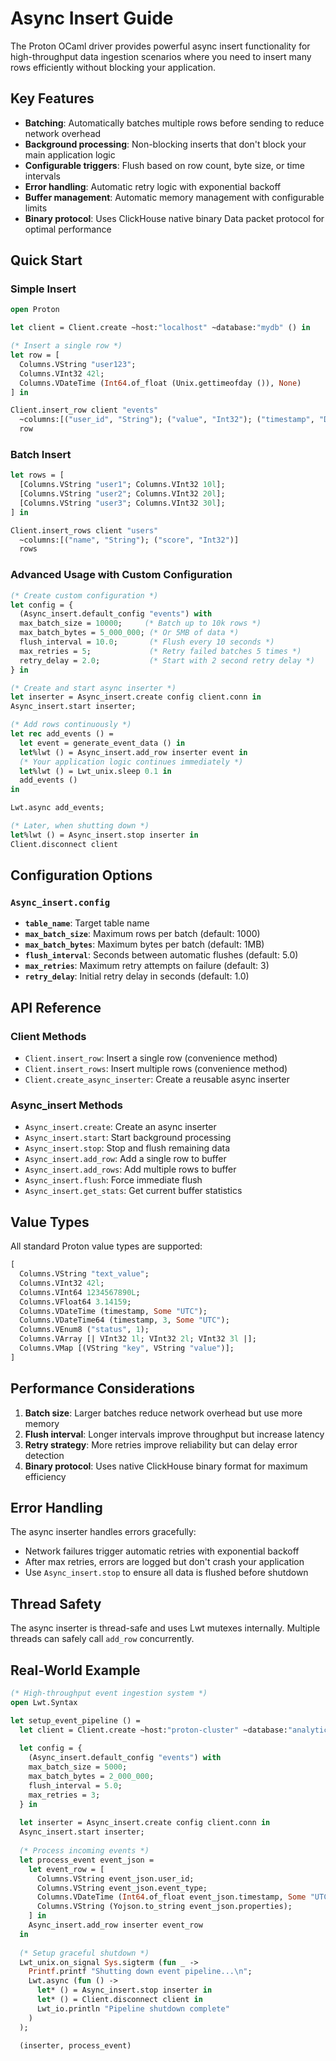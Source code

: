 # Async Insert Guide

The Proton OCaml driver provides powerful async insert functionality for high-throughput data ingestion scenarios where you need to insert many rows efficiently without blocking your application.

## Key Features

- **Batching**: Automatically batches multiple rows before sending to reduce network overhead
- **Background processing**: Non-blocking inserts that don't block your main application logic
- **Configurable triggers**: Flush based on row count, byte size, or time intervals
- **Error handling**: Automatic retry logic with exponential backoff
- **Buffer management**: Automatic memory management with configurable limits
- **Binary protocol**: Uses ClickHouse native binary Data packet protocol for optimal performance

## Quick Start

### Simple Insert

```ocaml
open Proton

let client = Client.create ~host:"localhost" ~database:"mydb" () in

(* Insert a single row *)
let row = [
  Columns.VString "user123";
  Columns.VInt32 42l;
  Columns.VDateTime (Int64.of_float (Unix.gettimeofday ()), None)
] in

Client.insert_row client "events" 
  ~columns:[("user_id", "String"); ("value", "Int32"); ("timestamp", "DateTime")]
  row
```

### Batch Insert

```ocaml
let rows = [
  [Columns.VString "user1"; Columns.VInt32 10l];
  [Columns.VString "user2"; Columns.VInt32 20l];
  [Columns.VString "user3"; Columns.VInt32 30l];
] in

Client.insert_rows client "users"
  ~columns:[("name", "String"); ("score", "Int32")]
  rows
```

### Advanced Usage with Custom Configuration

```ocaml
(* Create custom configuration *)
let config = { 
  (Async_insert.default_config "events") with
  max_batch_size = 10000;     (* Batch up to 10k rows *)
  max_batch_bytes = 5_000_000; (* Or 5MB of data *)
  flush_interval = 10.0;       (* Flush every 10 seconds *)
  max_retries = 5;             (* Retry failed batches 5 times *)
  retry_delay = 2.0;           (* Start with 2 second retry delay *)
} in

(* Create and start async inserter *)
let inserter = Async_insert.create config client.conn in
Async_insert.start inserter;

(* Add rows continuously *)
let rec add_events () =
  let event = generate_event_data () in
  let%lwt () = Async_insert.add_row inserter event in
  (* Your application logic continues immediately *)
  let%lwt () = Lwt_unix.sleep 0.1 in
  add_events ()
in

Lwt.async add_events;

(* Later, when shutting down *)
let%lwt () = Async_insert.stop inserter in
Client.disconnect client
```

## Configuration Options

### `Async_insert.config`

- **`table_name`**: Target table name
- **`max_batch_size`**: Maximum rows per batch (default: 1000)
- **`max_batch_bytes`**: Maximum bytes per batch (default: 1MB)
- **`flush_interval`**: Seconds between automatic flushes (default: 5.0)
- **`max_retries`**: Maximum retry attempts on failure (default: 3)
- **`retry_delay`**: Initial retry delay in seconds (default: 1.0)

## API Reference

### Client Methods

- `Client.insert_row`: Insert a single row (convenience method)
- `Client.insert_rows`: Insert multiple rows (convenience method)
- `Client.create_async_inserter`: Create a reusable async inserter

### Async_insert Methods

- `Async_insert.create`: Create an async inserter
- `Async_insert.start`: Start background processing
- `Async_insert.stop`: Stop and flush remaining data
- `Async_insert.add_row`: Add a single row to buffer
- `Async_insert.add_rows`: Add multiple rows to buffer
- `Async_insert.flush`: Force immediate flush
- `Async_insert.get_stats`: Get current buffer statistics

## Value Types

All standard Proton value types are supported:

```ocaml
[
  Columns.VString "text_value";
  Columns.VInt32 42l;
  Columns.VInt64 1234567890L;
  Columns.VFloat64 3.14159;
  Columns.VDateTime (timestamp, Some "UTC");
  Columns.VDateTime64 (timestamp, 3, Some "UTC");
  Columns.VEnum8 ("status", 1);
  Columns.VArray [| VInt32 1l; VInt32 2l; VInt32 3l |];
  Columns.VMap [(VString "key", VString "value")];
]
```

## Performance Considerations

1. **Batch size**: Larger batches reduce network overhead but use more memory
2. **Flush interval**: Longer intervals improve throughput but increase latency
3. **Retry strategy**: More retries improve reliability but can delay error detection
4. **Binary protocol**: Uses native ClickHouse binary format for maximum efficiency

## Error Handling

The async inserter handles errors gracefully:
- Network failures trigger automatic retries with exponential backoff
- After max retries, errors are logged but don't crash your application
- Use `Async_insert.stop` to ensure all data is flushed before shutdown

## Thread Safety

The async inserter is thread-safe and uses Lwt mutexes internally. Multiple threads can safely call `add_row` concurrently.

## Real-World Example

```ocaml
(* High-throughput event ingestion system *)
open Lwt.Syntax

let setup_event_pipeline () =
  let client = Client.create ~host:"proton-cluster" ~database:"analytics" () in
  
  let config = { 
    (Async_insert.default_config "events") with
    max_batch_size = 5000;
    max_batch_bytes = 2_000_000;
    flush_interval = 5.0;
    max_retries = 3;
  } in
  
  let inserter = Async_insert.create config client.conn in
  Async_insert.start inserter;
  
  (* Process incoming events *)
  let process_event event_json =
    let event_row = [
      Columns.VString event_json.user_id;
      Columns.VString event_json.event_type;
      Columns.VDateTime (Int64.of_float event_json.timestamp, Some "UTC");
      Columns.VString (Yojson.to_string event_json.properties);
    ] in
    Async_insert.add_row inserter event_row
  in
  
  (* Setup graceful shutdown *)
  Lwt_unix.on_signal Sys.sigterm (fun _ ->
    Printf.printf "Shutting down event pipeline...\n";
    Lwt.async (fun () ->
      let* () = Async_insert.stop inserter in
      let* () = Client.disconnect client in
      Lwt_io.println "Pipeline shutdown complete"
    )
  );
  
  (inserter, process_event)
```
